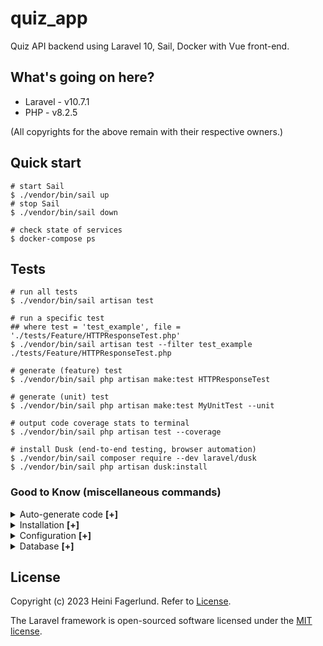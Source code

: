 # quiz_app
Quiz API backend using Laravel 10, Sail, Docker with Vue front-end.

## What's going on here?
* Laravel - v10.7.1
* PHP     - v8.2.5

(All copyrights for the above remain with their respective owners.)

## Quick start
```console
# start Sail
$ ./vendor/bin/sail up
# stop Sail
$ ./vendor/bin/sail down

# check state of services
$ docker-compose ps
```

## Tests
```console
# run all tests
$ ./vendor/bin/sail artisan test

# run a specific test
## where test = 'test_example', file = './tests/Feature/HTTPResponseTest.php'
$ ./vendor/bin/sail artisan test --filter test_example ./tests/Feature/HTTPResponseTest.php

# generate (feature) test
$ ./vendor/bin/sail php artisan make:test HTTPResponseTest

# generate (unit) test
$ ./vendor/bin/sail php artisan make:test MyUnitTest --unit

# output code coverage stats to terminal
$ ./vendor/bin/sail php artisan test --coverage

# install Dusk (end-to-end testing, browser automation)
$ ./vendor/bin/sail composer require --dev laravel/dusk
$ ./vendor/bin/sail php artisan dusk:install
```

### Good to Know (miscellaneous commands)
<!-- .................... -->
<details>
  <summary>Auto-generate code <strong>[+]</strong></summary>

<br />

```console
# generate model, migration
$ ./vendor/bin/sail artisan make:model -m Question

# generate model, migration, factory
$ ./vendor/bin/sail artisan make:model Question -m -f

# generate GraphQL type
$ ./vendor/bin/sail artisan make:graphql:type QuestionType
```

</details>
<!-- .................... -->
<details>
  <summary>Installation <strong>[+]</strong></summary>

<br />

```console
# install library for GraphQL
$ ./vendor/bin/sail composer require rebing/graphql-laravel
```

</details>
<!-- .................... -->
<details>
  <summary>Configuration <strong>[+]</strong></summary>

<br />

```console
# cache configuration
$ ./vendor/bin/sail php artisan config:cache --env=testing

# clear configuration cache
$ ./vendor/bin/sail php artisan config:clear
```

</details>
<!-- .................... -->
<details>
  <summary>Database <strong>[+]</strong></summary>

<br />

```console
# run migrations
$ ./vendor/bin/sail artisan migrate

# dump database schema (ie. 'squash' migrations into a single SQL file)
$ ./vendor/bin/sail php artisan schema:dump

# access MySQL command-line client
$ ./vendor/bin/sail mysql
```

</details>

## License
Copyright (c) 2023 Heini Fagerlund. Refer to [License](https://github.com/hfagerlund/quiz_app/blob/main/LICENSE).

The Laravel framework is open-sourced software licensed under the [MIT license](https://opensource.org/licenses/MIT).
